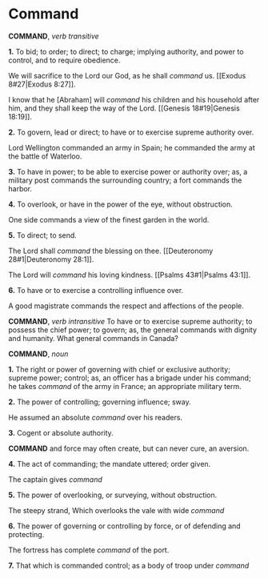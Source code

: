 # Command

**COMMAND**, _verb transitive_

**1.** To bid; to order; to direct; to charge; implying authority, and power to control, and to require obedience.

We will sacrifice to the Lord our God, as he shall _command_ us. [[Exodus 8#27|Exodus 8:27]].

I know that he \[Abraham\] will _command_ his children and his household after him, and they shall keep the way of the Lord. [[Genesis 18#19|Genesis 18:19]].

**2.** To govern, lead or direct; to have or to exercise supreme authority over.

Lord Wellington commanded an army in Spain; he commanded the army at the battle of Waterloo.

**3.** To have in power; to be able to exercise power or authority over; as, a military post commands the surrounding country; a fort commands the harbor.

**4.** To overlook, or have in the power of the eye, without obstruction.

One side commands a view of the finest garden in the world.

**5.** To direct; to send.

The Lord shall _command_ the blessing on thee. [[Deuteronomy 28#1|Deuteronomy 28:1]].

The Lord will _command_ his loving kindness. [[Psalms 43#1|Psalms 43:1]].

**6.** To have or to exercise a controlling influence over.

A good magistrate commands the respect and affections of the people.

**COMMAND**, _verb intransitive_ To have or to exercise supreme authority; to possess the chief power; to govern; as, the general commands with dignity and humanity. What general commands in Canada?

**COMMAND**, _noun_

**1.** The right or power of governing with chief or exclusive authority; supreme power; control; as, an officer has a brigade under his command; he takes _command_ of the army in France; an appropriate military term.

**2.** The power of controlling; governing influence; sway.

He assumed an absolute _command_ over his readers.

**3.** Cogent or absolute authority.

**COMMAND** and force may often create, but can never cure, an aversion.

**4.** The act of commanding; the mandate uttered; order given.

The captain gives _command_

**5.** The power of overlooking, or surveying, without obstruction.

The steepy strand, Which overlooks the vale with wide _command_

**6.** The power of governing or controlling by force, or of defending and protecting.

The fortress has complete _command_ of the port.

**7.** That which is commanded control; as a body of troop under _command_